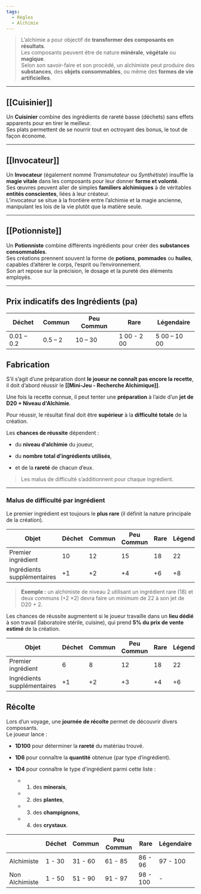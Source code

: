 ```yaml
---
tags:
  - Règles
  - Alchimie
---
```

>L’alchimie a pour objectif de **transformer des composants en résultats**.  
>Les composants peuvent être de nature **minérale**, **végétale** ou **magique**.  
>Selon son savoir-faire et son procédé, un alchimiste peut produire des **substances**, des **objets consommables**, ou même des **formes de vie artificielles**.

---

## [[Cuisinier]]

Un **Cuisinier** combine des ingrédients de rareté basse (déchets) sans effets apparents pour en tirer le meilleur.  
Ses plats permettent de se nourrir tout en octroyant des bonus, le tout de façon économe.

---

## [[Invocateur]]

Un **Invocateur** (également nommé _Transmutateur_ ou _Synthétiste_) insuffle la **magie vitale** dans les composants pour leur donner **forme et volonté**.  
Ses œuvres peuvent aller de simples **familiers alchimiques** à de véritables **entités conscientes**, liées à leur créateur.  
L’invocateur se situe à la frontière entre l’alchimie et la magie ancienne, manipulant les lois de la vie plutôt que la matière seule.

---

## [[Potionniste]]

Un **Potionniste** combine différents ingrédients pour créer des **substances consommables**.  
Ses créations prennent souvent la forme de **potions**, **pommades** ou **huiles**, capables d’altérer le corps, l’esprit ou l’environnement.  
Son art repose sur la précision, le dosage et la pureté des éléments employés.

---

## Prix indicatifs des Ingrédients (pa)

| Déchet     | Commun  | Peu Commun | Rare        | Légendaire   |
| ---------- | ------- | ---------- | ----------- | ------------ |
| 0.01 – 0.2 | 0.5 – 2 | 10 – 30    | 1 00 - 2 00 | 5 00 – 10 00 |

## Fabrication

S’il s’agit d’une préparation dont **le joueur ne connaît pas encore la recette**, il doit d’abord réussir le **[[Mini-Jeu - Recherche Alchimique]]**.

Une fois la recette connue, il peut tenter une **préparation** à l’aide d’un **jet de D20 + Niveau d'Alchimie**.

Pour réussir, le résultat final doit être **supérieur** à la **difficulté totale** de la création.

Les **chances de réussite** dépendent :

- du **niveau d’alchimie** du joueur,
    
- du **nombre total d’ingrédients utilisés**,
    
- et de la **rareté** de chacun d’eux.

> Les malus de difficulté s’additionnent pour chaque ingrédient.

---

### Malus de difficulté par ingrédient

Le premier ingrédient est toujours le **plus rare** (il définit la nature principale de la création).

| Objet                       | Déchet | Commun | Peu Commun | Rare | Légendaire |
| --------------------------- | ------ | ------ | ---------- | ---- | ---------- |
| Premier ingrédient          | 10     | 12     | 15         | 18   | 22         |
| Ingrédients supplémentaires | +1     | +2     | +4         | +6   | +8         |

> **Exemple :** un alchimiste de niveau 2 utilisant un ingrédient rare (18) et deux communs (+2 ×2) devra faire un minimum de 22 à son jet de D20 + 2.

Les chances de réussite augmentent si le joueur travaille dans un **lieu dédié** à son travail (laboratoire stérile, cuisine), qui prend **5% du prix de vente estimé** de la création.

| Objet                       | Déchet | Commun | Peu Commun | Rare | Légendaire |
| --------------------------- | ------ | ------ | ---------- | ---- | ---------- |
| Premier ingrédient          | 6      | 8      | 12         | 18   | 22         |
| Ingrédients supplémentaires | +1     | +2     | +3         | +4   | +6         |

## Récolte

Lors d’un voyage, une **journée de récolte** permet de découvrir divers composants.  
Le joueur lance :

- **1D100** pour déterminer la **rareté** du matériau trouvé.
    
- **1D6** pour connaître la **quantité** obtenue (par type d’ingrédient).
    
- **1D4** pour connaître le type d'ingrédient parmi cette liste :
	- 1) des **minerais**,
	    
	- 2) des **plantes**,
	    
	- 3) des **champignons**,
	    
	- 4) des **crystaux**.

|                | Déchet | Commun  | Peu Commun | Rare     | Légendaire |
| -------------- | ------ | ------- | ---------- | -------- | ---------- |
| Alchimiste     | 1 - 30 | 31 - 60 | 61 - 85    | 86 - 96  | 97 - 100   |
| Non Alchimiste | 1 - 50 | 51 - 90 | 91 - 97    | 98 - 100 | -          |


